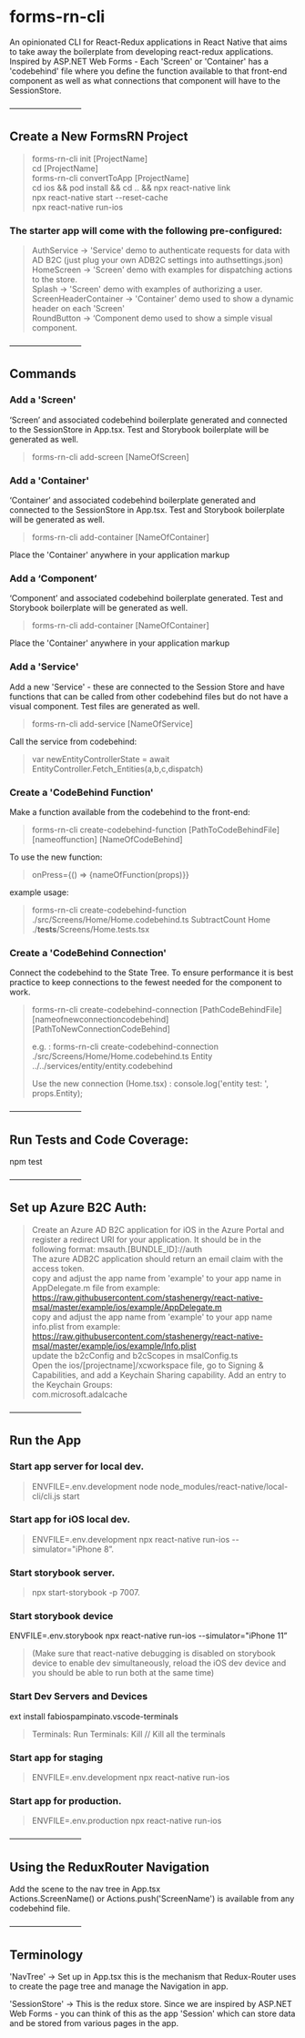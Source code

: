 # forms-rn-cli

An opinionated CLI for React-Redux applications in React Native that aims to take away the boilerplate from developing react-redux applications. Inspired by ASP.NET Web Forms - Each 'Screen' or 'Container' has a 'codebehind' file where you define the function available to that front-end component as well as what connections that component will have to the SessionStore.

—————————

## Create a New FormsRN Project

> forms-rn-cli init [ProjectName]  
> cd [ProjectName]  
> forms-rn-cli convertToApp [ProjectName]  
> cd ios && pod install && cd .. && npx react-native link  
> npx react-native start --reset-cache  
> npx react-native run-ios

### The starter app will come with the following pre-configured:

> AuthService -> 'Service' demo to authenticate requests for data with AD B2C (just plug your own ADB2C settings into authsettings.json)  
> HomeScreen -> 'Screen' demo with examples for dispatching actions to the store.  
> Splash -> 'Screen' demo with examples of authorizing a user.  
> ScreenHeaderContainer -> 'Container' demo used to show a dynamic header on each 'Screen'  
> RoundButton -> ‘Component demo used to show a simple visual component.

—————————

## Commands

### Add a 'Screen'

‘Screen’ and associated codebehind boilerplate generated and connected to the SessionStore in App.tsx.
Test and Storybook boilerplate will be generated as well.

> forms-rn-cli add-screen [NameOfScreen]

### Add a 'Container'

‘Container’ and associated codebehind boilerplate generated and connected to the SessionStore in App.tsx.
Test and Storybook boilerplate will be generated as well.

> forms-rn-cli add-container [NameOfContainer]

Place the 'Container' anywhere in your application markup <NameOfContainer />

### Add a ‘Component’

‘Component’ and associated codebehind boilerplate generated. Test and Storybook boilerplate will be generated as well.

> forms-rn-cli add-container [NameOfContainer]

Place the 'Container' anywhere in your application markup <NameOfContainer />

### Add a 'Service'

Add a new 'Service' - these are connected to the Session Store and have functions that can be called from other codebehind files but do not have a visual component. Test files are generated as well.

> forms-rn-cli add-service [NameOfService]

Call the service from codebehind:

> var newEntityControllerState = await EntityController.Fetch_Entities(a,b,c,dispatch)

### Create a 'CodeBehind Function'

Make a function available from the codebehind to the front-end:

> forms-rn-cli create-codebehind-function [PathToCodeBehindFile][nameoffunction] [NameOfCodeBehind]

To use the new function:

> onPress={() => {nameOfFunction(props)}}

example usage:

> forms-rn-cli create-codebehind-function ./src/Screens/Home/Home.codebehind.ts SubtractCount Home ./**tests**/Screens/Home.tests.tsx

### Create a 'CodeBehind Connection'

Connect the codebehind to the State Tree. To ensure performance it is best practice to keep connections to the fewest needed for the component to work.

> forms-rn-cli create-codebehind-connection [PathCodeBehindFile][nameofnewconnectioncodebehind] [PathToNewConnectionCodeBehind]
>
> e.g. : forms-rn-cli create-codebehind-connection ./src/Screens/Home/Home.codebehind.ts Entity ../../services/entity/entity.codebehind
>
> Use the new connection (Home.tsx) :
> console.log('entity test: ', props.Entity);

—————————

## Run Tests and Code Coverage:

npm test

—————————

## Set up Azure B2C Auth:

> Create an Azure AD B2C application for iOS in the Azure Portal and register a redirect URI for your application. It should be in the following format: msauth.[BUNDLE_ID]://auth  
> The azure ADB2C application should return an email claim with the access token.  
> copy and adjust the app name from 'example' to your app name in AppDelegate.m file from example: https://raw.githubusercontent.com/stashenergy/react-native-msal/master/example/ios/example/AppDelegate.m  
> copy and adjust the app name from 'example' to your app name info.plist from example: https://raw.githubusercontent.com/stashenergy/react-native-msal/master/example/ios/example/Info.plist  
> update the b2cConfig and b2cScopes in msalConfig.ts  
> Open the ios/[projectname]/xcworkspace file, go to Signing & Capabilities, and add a Keychain Sharing capability. Add an entry to the Keychain Groups:  
> com.microsoft.adalcache

—————————

## Run the App

### Start app server for local dev.

> ENVFILE=.env.development node node_modules/react-native/local-cli/cli.js start

### Start app for iOS local dev.

> ENVFILE=.env.development npx react-native run-ios --simulator="iPhone 8”.

### Start storybook server.

> npx start-storybook -p 7007.

### Start storybook device

ENVFILE=.env.storybook npx react-native run-ios --simulator="iPhone 11”

> (Make sure that react-native debugging is disabled on storybook device to enable dev simultaneously, reload the iOS dev device and you should be able to run both at the same time)

### Start Dev Servers and Devices

ext install fabiospampinato.vscode-terminals

> Terminals: Run
> Terminals: Kill // Kill all the terminals

### Start app for staging

> ENVFILE=.env.development npx react-native run-ios

### Start app for production.

> ENVFILE=.env.production npx react-native run-ios

—————————

## Using the ReduxRouter Navigation

Add the scene to the nav tree in App.tsx  
Actions.ScreenName() or Actions.push('ScreenName') is available from any codebehind file.

—————————

## Terminology

'NavTree' -> Set up in App.tsx this is the mechanism that Redux-Router uses to create the page tree and manage the Navigation in app.

'SessionStore' -> This is the redux store. Since we are inspired by ASP.NET Web Forms - you can think of this as the app 'Session' which can store data and be stored from various pages in the app.
